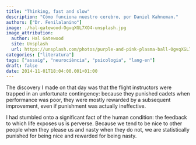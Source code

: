 ```yaml
---
title: "Thinking, fast and slow"
description: "Cómo funciona nuestro cerebro, por Daniel Kahneman."
authors: ["Dr. Fenilalanino"]
image: ./hal-gatewood-OgvqXGL7XO4-unsplash.jpg
image_attribution:
  author: Hal Gatewood
  site: Unsplash
  url: https://unsplash.com/photos/purple-and-pink-plasma-ball-OgvqXGL7XO4
categories: ["literatura"]
tags: ["assaig", "neurociència", "psicologia", "lang-en"]
draft: false
date: 2014-11-01T18:04:00.001+01:00
---
```


The discovery I made on that day was that the flight instructors were trapped in an unfortunate contingency: because they punished cadets when performance was poor, they were mostly rewarded by a subsequent improvement, even if punishment was actually ineffective.

I had stumbled onto a significant fact of the human condition: the feedback to which life exposes us is perverse. Because we tend to be nice to other people when they please us and nasty when they do not, we are statistically punished for being nice and rewarded for being nasty.
